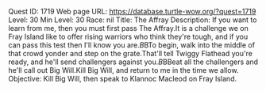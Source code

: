 Quest ID: 1719
Web page URL: https://database.turtle-wow.org/?quest=1719
Level: 30
Min Level: 30
Race: nil
Title: The Affray
Description: If you want to learn from me, then you must first pass The Affray.It is a challenge we on Fray Island like to offer rising warriors who think they're tough, and if you can pass this test then I'll know you are.$B$BTo begin, walk into the middle of that crowd yonder and step on the grate.That'll tell Twiggy Flathead you're ready, and he'll send challengers against you.$B$BBeat all the challengers and he'll call out Big Will.Kill Big Will, and return to me in the time we allow.
Objective: Kill Big Will, then speak to Klannoc Macleod on Fray Island.
